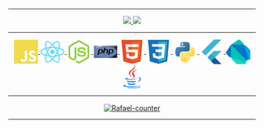 <hr/>
<div align="center" >
  <a href="https://github.com/rafaelnepomuceno00">
  <img height="180em" src="https://github-readme-stats.vercel.app/api?username=rafaelnepomuceno00&show_icons=true&theme=dracula&include_all_commits=true&count_private=true"/>
  <img height="180em" src="https://github-readme-stats.vercel.app/api/top-langs/?username=rafaelnepomuceno00&layout=compact&langs_count=7&theme=dracula"/>
</div>
<hr/>
<div align="center" style="display: inline_block">
  <img align="center" alt="Rafael-Js" height="50" width="50" src="https://raw.githubusercontent.com/devicons/devicon/master/icons/javascript/javascript-plain.svg">
  <img align="center" alt="Rafael-React" height="50" width="50" src="https://raw.githubusercontent.com/devicons/devicon/master/icons/react/react-original.svg">
  <img align="center" alt="Rafael-Node" height="50" width="50" src="https://raw.githubusercontent.com/devicons/devicon/master/icons/nodejs/nodejs-original.svg">
  <img align="center" alt="Rafael-PHP" height="50" width="50" src="https://raw.githubusercontent.com/devicons/devicon/master/icons/php/php-original.svg">
  <img align="center" alt="Rafael-HTML" height="50" width="50" src="https://raw.githubusercontent.com/devicons/devicon/master/icons/html5/html5-original.svg">
  <img align="center" alt="Rafael-CSS" height="50" width="50" src="https://raw.githubusercontent.com/devicons/devicon/master/icons/css3/css3-original.svg">
  <img align="center" alt="Rafael-Python" height="50" width="50" src="https://raw.githubusercontent.com/devicons/devicon/master/icons/python/python-original.svg">
  <img align="center" alt="Rafael-Flutter" height="50" width="50" src="https://raw.githubusercontent.com/devicons/devicon/master/icons/flutter/flutter-original.svg">
  <img align="center" alt="Rafael-Dart" height="50" width="50" src="https://raw.githubusercontent.com/devicons/devicon/master/icons/dart/dart-original.svg">
  <img align="center" alt="Rafael-java" height="50" width="50" src="https://raw.githubusercontent.com/devicons/devicon/master/icons/java/java-original.svg">
 
  

</div>
 <hr/>
 <div align="center" style="display: inline_block">
 <img align="center" alt="Rafael-counter" height="50" width="200" src="https://profile-counter.glitch.me/rafaelnepomuceno00/count.svg">
  <hr/>
</div>
